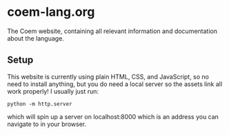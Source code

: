 # coem-lang.org

The Coem website, containing all relevant information and documentation about the language.

## Setup

This website is currently using plain HTML, CSS, and JavaScript, so no need to install anything, but you do need a local server so the assets link all work properly! I usually just run:

```
python -m http.server
```

which will spin up a server on localhost:8000 which is an address you can navigate to in your browser.